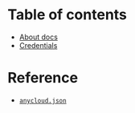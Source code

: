 # Table of contents

* [About docs](about-docs.md)
* [Credentials](credentials.md)

# Reference

* [`anycloud.json`](anycloud-json.md)

